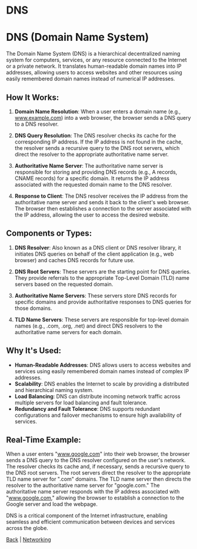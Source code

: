 # DNS

# DNS (Domain Name System)

The Domain Name System (DNS) is a hierarchical decentralized naming system for computers, services, or any resource connected to the Internet or a private network. It translates human-readable domain names into IP addresses, allowing users to access websites and other resources using easily remembered domain names instead of numerical IP addresses.

## How It Works:

1. **Domain Name Resolution**: When a user enters a domain name (e.g., www.example.com) into a web browser, the browser sends a DNS query to a DNS resolver.
  
2. **DNS Query Resolution**: The DNS resolver checks its cache for the corresponding IP address. If the IP address is not found in the cache, the resolver sends a recursive query to the DNS root servers, which direct the resolver to the appropriate authoritative name server.

3. **Authoritative Name Server**: The authoritative name server is responsible for storing and providing DNS records (e.g., A records, CNAME records) for a specific domain. It returns the IP address associated with the requested domain name to the DNS resolver.

4. **Response to Client**: The DNS resolver receives the IP address from the authoritative name server and sends it back to the client's web browser. The browser then establishes a connection to the server associated with the IP address, allowing the user to access the desired website.

## Components or Types:

1. **DNS Resolver**: Also known as a DNS client or DNS resolver library, it initiates DNS queries on behalf of the client application (e.g., web browser) and caches DNS records for future use.

2. **DNS Root Servers**: These servers are the starting point for DNS queries. They provide referrals to the appropriate Top-Level Domain (TLD) name servers based on the requested domain.

3. **Authoritative Name Servers**: These servers store DNS records for specific domains and provide authoritative responses to DNS queries for those domains.

4. **TLD Name Servers**: These servers are responsible for top-level domain names (e.g., .com, .org, .net) and direct DNS resolvers to the authoritative name servers for each domain.

## Why It's Used:

- **Human-Readable Addresses**: DNS allows users to access websites and services using easily remembered domain names instead of complex IP addresses.
- **Scalability**: DNS enables the Internet to scale by providing a distributed and hierarchical naming system.
- **Load Balancing**: DNS can distribute incoming network traffic across multiple servers for load balancing and fault tolerance.
- **Redundancy and Fault Tolerance**: DNS supports redundant configurations and failover mechanisms to ensure high availability of services.

## Real-Time Example:

When a user enters "www.google.com" into their web browser, the browser sends a DNS query to the DNS resolver configured on the user's network. The resolver checks its cache and, if necessary, sends a recursive query to the DNS root servers. The root servers direct the resolver to the appropriate TLD name server for ".com" domains. The TLD name server then directs the resolver to the authoritative name server for "google.com." The authoritative name server responds with the IP address associated with "www.google.com," allowing the browser to establish a connection to the Google server and load the webpage.

DNS is a critical component of the Internet infrastructure, enabling seamless and efficient communication between devices and services across the globe.

[Back](../basic_concepts.md) | [Networking](../../networking.md)